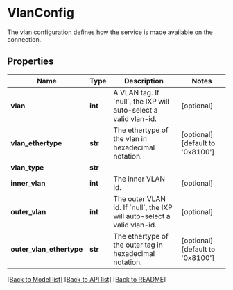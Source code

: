 # VlanConfig

The vlan configuration defines how the service is made available on the connection.
## Properties
Name | Type | Description | Notes
------------ | ------------- | ------------- | -------------
**vlan** | **int** | A VLAN tag. If &#x60;null&#x60;, the IXP will auto-select a valid vlan-id.  | [optional] 
**vlan_ethertype** | **str** | The ethertype of the vlan in hexadecimal notation. | [optional] [default to '0x8100']
**vlan_type** | **str** |  | 
**inner_vlan** | **int** | The inner VLAN id.  | [optional] 
**outer_vlan** | **int** | The outer VLAN id. If &#x60;null&#x60;, the IXP will auto-select a valid vlan-id.  | [optional] 
**outer_vlan_ethertype** | **str** | The ethertype of the outer tag in hexadecimal notation. | [optional] [default to '0x8100']

[[Back to Model list]](../README.md#documentation-for-models) [[Back to API list]](../README.md#documentation-for-api-endpoints) [[Back to README]](../README.md)


